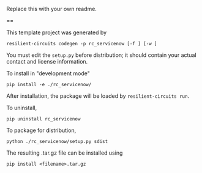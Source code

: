Replace this with your own readme.

==

This template project was generated by

    resilient-circuits codegen -p rc_servicenow [-f ] [-w ]


You must edit the `setup.py` before distribution;
it should contain your actual contact and license information.

To install in "development mode"

    pip install -e ./rc_servicenow/

After installation, the package will be loaded by `resilient-circuits run`.


To uninstall,

    pip uninstall rc_servicenow


To package for distribution,

    python ./rc_servicenow/setup.py sdist

The resulting .tar.gz file can be installed using

    pip install <filename>.tar.gz
